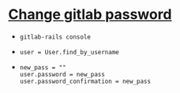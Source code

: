 # [Change gitlab password](https://docs.gitlab.com/ee/security/reset_user_password.html)
 - `gitlab-rails console`
 -     user = User.find_by_username
 -     new_pass = ""
       user.password = new_pass
       user.password_confirmation = new_pass
       

